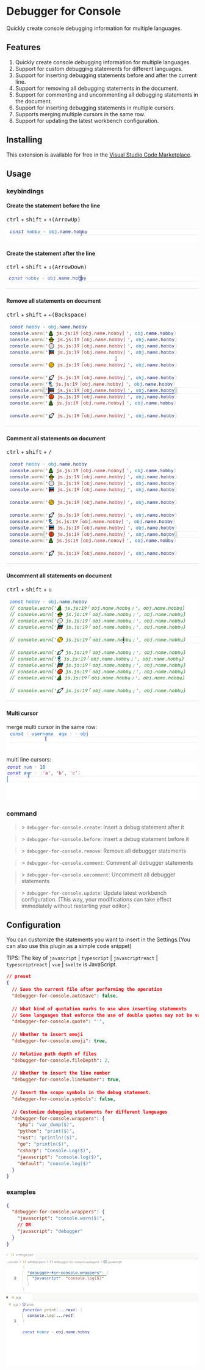 # Debugger for Console

Quickly create console debugging information for multiple languages.

## Features
1. Quickly create console debugging information for multiple languages.
2. Support for custom debugging statements for different languages.
3. Support for inserting debugging statements before and after the current line.
4. Support for removing all debugging statements in the document.
5. Support for commenting and uncommenting all debugging statements in the document.
6. Support for inserting debugging statements in multiple cursors.
7. Supports merging multiple cursors in the same row.
8. Support for updating the latest workbench configuration.


## Installing

This extension is available for free in the [Visual Studio Code Marketplace](https://marketplace.visualstudio.com/items?itemName=banlify.debugger-for-console).

## Usage

### keybindings
#### Create the statement before the line
<kbd>ctrl</kbd> + <kbd>shift</kbd> + <kbd>↑(ArrowUp)</kbd>

![](res/create-statement-before.gif)

#### Create the statement after the line
<kbd>ctrl</kbd> + <kbd>shift</kbd> + <kbd>↓(ArrowDown)</kbd>

![](res/create-statement-after.gif)

#### Remove all statements on document
<kbd>ctrl</kbd> + <kbd>shift</kbd> + <kbd>←(Backspace)</kbd>

![](res/remove-all-statements.gif)

#### Comment all statements on document
<kbd>ctrl</kbd> + <kbd>shift</kbd> + <kbd>/</kbd>

![](res/comment-all-statements.gif)

#### Uncomment all statements on document
<kbd>ctrl</kbd> + <kbd>shift</kbd> + <kbd>u</kbd>

![](res/uncomment-all-statements.gif)

#### Multi cursor
merge multi cursor in the same row:
![](res/merged-multi-cursor-insert.gif)

multi line cursors:
![](res/multi-cursor-insert.gif)

### command

> \> `debugger-for-console.create`: Insert a debug statement after it

> \> `debugger-for-console.before`: Insert a debug statement before it

> \> `debugger-for-console.remove`: Remove all debugger statements

> \> `debugger-for-console.comment`: Comment all debugger statements

> \> `debugger-for-console.uncomment`: Uncomment all debugger statements

> \> `debugger-for-console.update`: Update latest workbench configuration. (This way, your modifications can take effect immediately without restarting your editor.)


## Configuration

You can customize the statements you want to insert in the Settings.(You can also use this plugin as a simple code snippet)

TIPS: The key of `javascript` | `typescript` | `javascriptreact` | `typescriptreact` | `vue` | `svelte`  is JavaScript.

```json
// preset
{
  // Save the current file after performing the operation
  "debugger-for-console.autoSave": false,

  // What kind of quotation marks to use when inserting statements
  // Some languages that enforce the use of double quotes may not be valid, e.g. go
  "debugger-for-console.quote": "'",

  // Whether to insert emoji
  "debugger-for-console.emoji": true,

  // Relative path depth of files
  "debugger-for-console.fileDepth": 2,

  // Whether to insert the line number
  "debugger-for-console.lineNumber": true,

  // Insert the scope symbols in the debug statement.
  "debugger-for-console.symbols": false,

  // Customize debugging statements for different languages
  "debugger-for-console.wrappers": {
    "php": "var_dump($)",
    "python": "print($)",
    "rust": "println!($)",
    "go": "println($)",
    "csharp": "Console.Log($)",
    "javascript": "console.log($)",
    "default": "console.log($)"
  }
}
```

### examples

```json
{
  "debugger-for-console.wrappers": {
    "javascript": "console.warn($)",
    // OR
    "javascript": "debugger"
  }
}
```

![custom-language-statement](res/custom-language-statement.gif)
